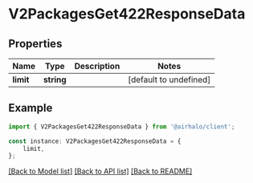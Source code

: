 # V2PackagesGet422ResponseData


## Properties

Name | Type | Description | Notes
------------ | ------------- | ------------- | -------------
**limit** | **string** |  | [default to undefined]

## Example

```typescript
import { V2PackagesGet422ResponseData } from '@airhalo/client';

const instance: V2PackagesGet422ResponseData = {
    limit,
};
```

[[Back to Model list]](../README.md#documentation-for-models) [[Back to API list]](../README.md#documentation-for-api-endpoints) [[Back to README]](../README.md)
